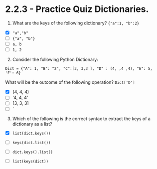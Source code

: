 # 2.2.3 - Practice Quiz Dictionaries.

1. What are the keys of the following dictionary? `{"a":1, "b":2}`

- [x] `"a","b"`
- [ ] `{"a", "b"}`
- [ ] `a, b`
- [ ] `1, 2`

2. Consider the following Python Dictionary:

`Dict = {"A": 1, "B": "2", "C":[3, 3,3 ], "D" : (4, ,4 ,4), "E": 5, 'F': 6}`

What will be the outcome of the following operation? `Dict['D']`
- [x] (4, 4, 4)
- [ ] '4, 4, 4'
- [ ] [3, 3, 3]
- [ ] `

3. Which of the following is the correct syntax to extract the keys of a dictionary as a list?

- [x] `list(dict.keys())`
- [ ] `keys(dict.list())`
- [ ] `dict.keys().list()`
- [ ] `list(keys(dict))`

